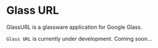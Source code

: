 Glass URL
========

GlassURL is a glassware application for Google Glass.

`Glass URL` is currently under development.
Coming soon...
